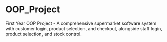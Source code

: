 # OOP_Project
First Year OOP Project - A comprehensive supermarket software system with customer login, product selection, and checkout, alongside staff login, product selection, and stock control.
